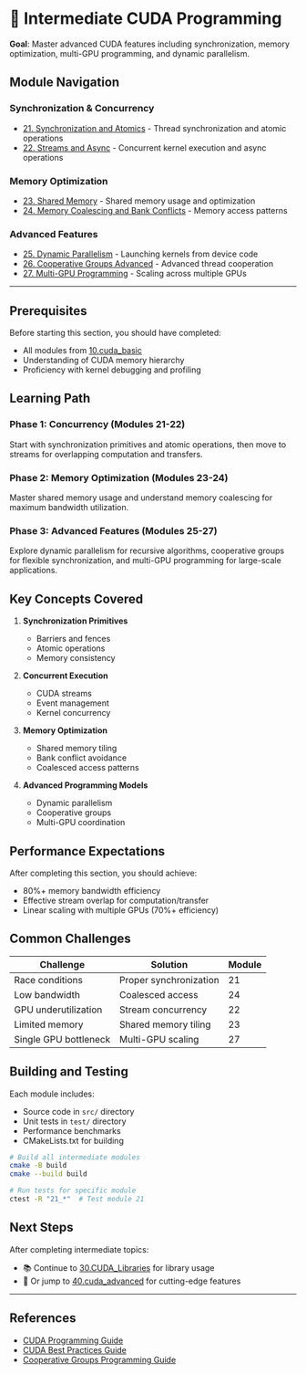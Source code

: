 # 🚀 Intermediate CUDA Programming

**Goal**: Master advanced CUDA features including synchronization, memory optimization, multi-GPU programming, and dynamic parallelism.

## Module Navigation

### Synchronization & Concurrency
- [21. Synchronization and Atomics](21.Synchronization_and_Atomics/README.md) - Thread synchronization and atomic operations
- [22. Streams and Async](22.Streams_and_Async/README.md) - Concurrent kernel execution and async operations

### Memory Optimization
- [23. Shared Memory](23.Shared_Memory/README.md) - Shared memory usage and optimization
- [24. Memory Coalescing and Bank Conflicts](24.Memory_Coalescing_and_Bank_Conflicts/README.md) - Memory access patterns

### Advanced Features
- [25. Dynamic Parallelism](25.Dynamic_Parallelism/README.md) - Launching kernels from device code
- [26. Cooperative Groups Advanced](26.Cooperative_Groups_Advanced/README.md) - Advanced thread cooperation
- [27. Multi-GPU Programming](27.Multi_GPU_Programming/README.md) - Scaling across multiple GPUs

---

## Prerequisites

Before starting this section, you should have completed:
- All modules from [10.cuda_basic](../10.cuda_basic/README.md)
- Understanding of CUDA memory hierarchy
- Proficiency with kernel debugging and profiling

## Learning Path

### Phase 1: Concurrency (Modules 21-22)
Start with synchronization primitives and atomic operations, then move to streams for overlapping computation and transfers.

### Phase 2: Memory Optimization (Modules 23-24)
Master shared memory usage and understand memory coalescing for maximum bandwidth utilization.

### Phase 3: Advanced Features (Modules 25-27)
Explore dynamic parallelism for recursive algorithms, cooperative groups for flexible synchronization, and multi-GPU programming for large-scale applications.

## Key Concepts Covered

1. **Synchronization Primitives**
   - Barriers and fences
   - Atomic operations
   - Memory consistency

2. **Concurrent Execution**
   - CUDA streams
   - Event management
   - Kernel concurrency

3. **Memory Optimization**
   - Shared memory tiling
   - Bank conflict avoidance
   - Coalesced access patterns

4. **Advanced Programming Models**
   - Dynamic parallelism
   - Cooperative groups
   - Multi-GPU coordination

## Performance Expectations

After completing this section, you should achieve:
- 80%+ memory bandwidth efficiency
- Effective stream overlap for computation/transfer
- Linear scaling with multiple GPUs (70%+ efficiency)

## Common Challenges

| Challenge | Solution | Module |
|-----------|----------|--------|
| Race conditions | Proper synchronization | 21 |
| Low bandwidth | Coalesced access | 24 |
| GPU underutilization | Stream concurrency | 22 |
| Limited memory | Shared memory tiling | 23 |
| Single GPU bottleneck | Multi-GPU scaling | 27 |

## Building and Testing

Each module includes:
- Source code in `src/` directory
- Unit tests in `test/` directory
- Performance benchmarks
- CMakeLists.txt for building

```bash
# Build all intermediate modules
cmake -B build
cmake --build build

# Run tests for specific module
ctest -R "21_*"  # Test module 21
```

## Next Steps

After completing intermediate topics:
- 📚 Continue to [30.CUDA_Libraries](../30.CUDA_Libraries/README.md) for library usage
- 🚀 Or jump to [40.cuda_advanced](../40.cuda_advanced/README.md) for cutting-edge features

---

## References

- [CUDA Programming Guide](https://docs.nvidia.com/cuda/cuda-c-programming-guide/)
- [CUDA Best Practices Guide](https://docs.nvidia.com/cuda/cuda-c-best-practices-guide/)
- [Cooperative Groups Programming Guide](https://docs.nvidia.com/cuda/cuda-c-programming-guide/index.html#cooperative-groups)
